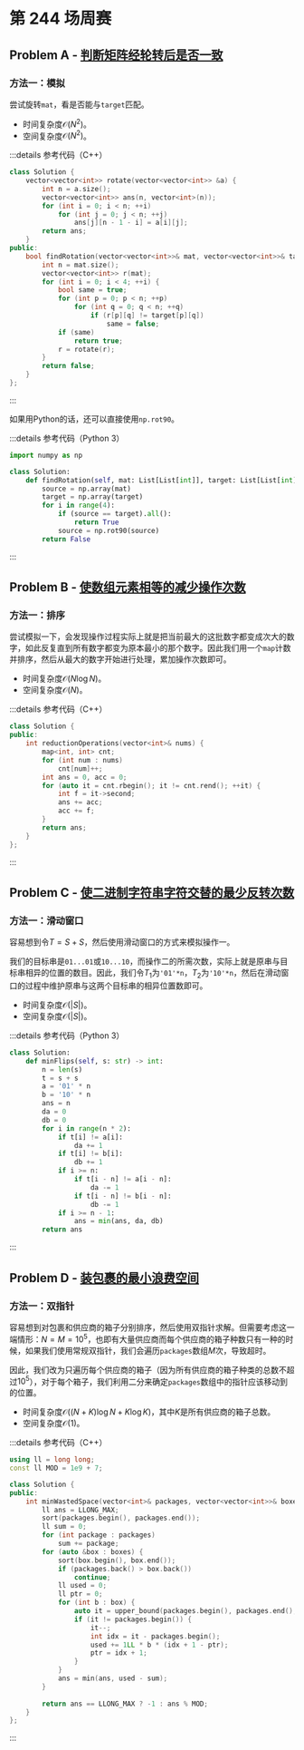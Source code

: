 # 第 244 场周赛

## Problem A - [判断矩阵经轮转后是否一致](https://leetcode.cn/problems/determine-whether-matrix-can-be-obtained-by-rotation/)

### 方法一：模拟

尝试旋转`mat`，看是否能与`target`匹配。

- 时间复杂度$\mathcal{O}(N^2)$。
- 空间复杂度$\mathcal{O}(N^2)$。

:::details 参考代码（C++）

```cpp
class Solution {
    vector<vector<int>> rotate(vector<vector<int>> &a) {
        int n = a.size();
        vector<vector<int>> ans(n, vector<int>(n));
        for (int i = 0; i < n; ++i)
            for (int j = 0; j < n; ++j)
                ans[j][n - 1 - i] = a[i][j];
        return ans;
    }
public:
    bool findRotation(vector<vector<int>>& mat, vector<vector<int>>& target) {
        int n = mat.size();
        vector<vector<int>> r(mat);
        for (int i = 0; i < 4; ++i) {
            bool same = true;
            for (int p = 0; p < n; ++p)
                for (int q = 0; q < n; ++q)
                    if (r[p][q] != target[p][q])
                        same = false;
            if (same)
                return true;
            r = rotate(r);
        }
        return false;
    }
};
```

:::

如果用Python的话，还可以直接使用`np.rot90`。

:::details 参考代码（Python 3）

```python
import numpy as np

class Solution:
    def findRotation(self, mat: List[List[int]], target: List[List[int]]) -> bool:
        source = np.array(mat)
        target = np.array(target)
        for i in range(4):
            if (source == target).all():
                return True
            source = np.rot90(source)
        return False
```

:::

## Problem B - [使数组元素相等的减少操作次数](https://leetcode.cn/problems/reduction-operations-to-make-the-array-elements-equal/)

### 方法一：排序

尝试模拟一下，会发现操作过程实际上就是把当前最大的这批数字都变成次大的数字，如此反复直到所有数字都变为原本最小的那个数字。因此我们用一个`map`计数并排序，然后从最大的数字开始进行处理，累加操作次数即可。

- 时间复杂度$\mathcal{O}(N\log N)$。
- 空间复杂度$\mathcal{O}(N)$。

:::details 参考代码（C++）

```cpp
class Solution {
public:
    int reductionOperations(vector<int>& nums) {
        map<int, int> cnt;
        for (int num : nums)
            cnt[num]++;
        int ans = 0, acc = 0;
        for (auto it = cnt.rbegin(); it != cnt.rend(); ++it) {
            int f = it->second;
            ans += acc;
            acc += f;
        }
        return ans;
    }
};      
```

:::

## Problem C - [使二进制字符串字符交替的最少反转次数](https://leetcode.cn/problems/minimum-number-of-flips-to-make-the-binary-string-alternating/)

### 方法一：滑动窗口

容易想到令$T=S+S$，然后使用滑动窗口的方式来模拟操作一。

我们的目标串是`01...01`或`10...10`，而操作二的所需次数，实际上就是原串与目标串相异的位置的数目。因此，我们令$T_1$为`'01'*n`，$T_2$为`'10'*n`，然后在滑动窗口的过程中维护原串与这两个目标串的相异位置数即可。

- 时间复杂度$\mathcal{O}(|S|)$。
- 空间复杂度$\mathcal{O}(|S|)$。

:::details 参考代码（Python 3）

```python
class Solution:
    def minFlips(self, s: str) -> int:
        n = len(s)
        t = s + s
        a = '01' * n
        b = '10' * n
        ans = n
        da = 0
        db = 0
        for i in range(n * 2):
            if t[i] != a[i]:
                da += 1
            if t[i] != b[i]:
                db += 1
            if i >= n:
                if t[i - n] != a[i - n]:
                    da -= 1
                if t[i - n] != b[i - n]:
                    db -= 1
            if i >= n - 1:
                ans = min(ans, da, db)
        return ans
```

:::

## Problem D - [装包裹的最小浪费空间](https://leetcode.cn/contest/weekly-contest-244/problems/minimum-space-wasted-from-packaging/)

### 方法一：双指针

容易想到对包裹和供应商的箱子分别排序，然后使用双指针求解。但需要考虑这一端情形：$N=M=10^5$，也即有大量供应商而每个供应商的箱子种数只有一种的时候，如果我们使用常规双指针，我们会遍历`packages`数组$M$次，导致超时。

因此，我们改为只遍历每个供应商的箱子（因为所有供应商的箱子种类的总数不超过$10^5$），对于每个箱子，我们利用二分来确定`packages`数组中的指针应该移动到的位置。

- 时间复杂度$\mathcal{O}((N+K)\log N+K\log K)$，其中$K$是所有供应商的箱子总数。
- 空间复杂度$\mathcal{O}(1)$。

:::details 参考代码（C++）

```cpp
using ll = long long;
const ll MOD = 1e9 + 7;

class Solution {
public:
    int minWastedSpace(vector<int>& packages, vector<vector<int>>& boxes) {
        ll ans = LLONG_MAX;
        sort(packages.begin(), packages.end());
        ll sum = 0;
        for (int package : packages)
            sum += package;
        for (auto &box : boxes) {
            sort(box.begin(), box.end());
            if (packages.back() > box.back())
                continue;
            ll used = 0;
            ll ptr = 0;
            for (int b : box) {
                auto it = upper_bound(packages.begin(), packages.end(), b);
                if (it != packages.begin()) {
                    it--;
                    int idx = it - packages.begin();
                    used += 1LL * b * (idx + 1 - ptr);
                    ptr = idx + 1;
                }
            }
            ans = min(ans, used - sum);
        }
        
        return ans == LLONG_MAX ? -1 : ans % MOD;
    }
};
```

:::
